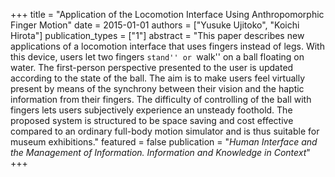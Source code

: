 +++
title = "Application of the Locomotion Interface Using Anthropomorphic Finger Motion"
date = 2015-01-01
authors = ["Yusuke Ujitoko", "Koichi Hirota"]
publication_types = ["1"]
abstract = "This paper describes new applications of a locomotion interface that uses fingers instead of legs. With this device, users let two fingers ``stand'' or ``walk'' on a ball floating on water. The first-person perspective presented to the user is updated according to the state of the ball. The aim is to make users feel virtually present by means of the synchrony between their vision and the haptic information from their fingers. The difficulty of controlling of the ball with fingers lets users subjectively experience an unsteady foothold. The proposed system is structured to be space saving and cost effective compared to an ordinary full-body motion simulator and is thus suitable for museum exhibitions."
featured = false
publication = "*Human Interface and the Management of Information. Information and Knowledge in Context*"
+++

